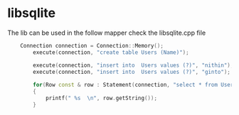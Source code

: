 # libsqlite


The lib can be used in the follow mapper check the libsqlite.cpp file
```cpp
    Connection connection = Connection::Memory();
		execute(connection, "create table Users (Name)");

		execute(connection, "insert into  Users values (?)", "nithin");
		execute(connection, "insert into  Users values (?)", "ginto");
		
		for(Row const & row : Statement(connection, "select * from Users"))
		{
			printf(" %s  \n", row.getString());
		}

```
